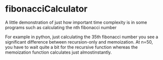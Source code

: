 # fibonacciCalculator
A little demonstration of just how important time complexity is in some programs such as calculating the nth fibonacci number

For example in python, just calculating the 35th fibonacci number you see a significant difference between recursion-only and memoization. At n=50, you have to wait quite a bit for the recursive function whereas the memoization function calculates just almostinstantly.
